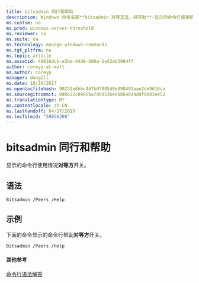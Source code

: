 ```yaml
---
title: bitsadmin 同行和帮助
description: Windows 命令主题**bitsadmin 对等互连，并帮助**-显示的命令行使用情况**对等方**开关。
ms.custom: na
ms.prod: windows-server-threshold
ms.reviewer: na
ms.suite: na
ms.technology: manage-windows-commands
ms.tgt_pltfrm: na
ms.topic: article
ms.assetid: 49016dcb-e3be-44d9-b00a-1a42eb5984ff
author: coreyp-at-msft
ms.author: coreyp
manager: dongill
ms.date: 10/16/2017
ms.openlocfilehash: 90231e6bbc467b0798548e098491aae2de9616ca
ms.sourcegitcommit: 0d0b32c8986ba7db9536e0b8648d4ddf9b03e452
ms.translationtype: MT
ms.contentlocale: zh-CN
ms.lasthandoff: 04/17/2019
ms.locfileid: "59856308"
---
```

# <a name="bitsadmin-peers-and-help"></a>bitsadmin 同行和帮助



显示的命令行使用情况**对等方**开关。

## <a name="syntax"></a>语法

```
Bitsadmin /Peers /Help 
```

## <a name="BKMK_examples"></a>示例

下面的命令显示的命令行帮助**对等方**开关。
```
Bitsadmin /Peers /Help
```

#### <a name="additional-references"></a>其他参考

[命令行语法解答](command-line-syntax-key.md)